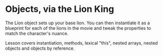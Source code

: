 # Objects, via the Lion King

The Lion object sets up your base lion. You can then instantiate it as a blueprint for each of the lions in the movie and tweak the properties to match the character's nuance.

Lesson covers instantiation, methods, lexical "this", nested arrays, nested objects and objects by reference.
